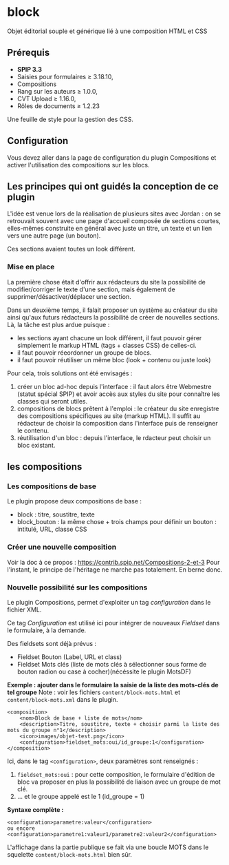 # block
Objet éditorial souple et générique lié à une composition HTML et CSS

## Prérequis
* **SPIP 3.3**
* Saisies pour formulaires ≥ 3.18.10,
* Compositions
* Rang sur les auteurs ≥ 1.0.0,
* CVT Upload ≥ 1.16.0, 
* Rôles de documents ≥ 1.2.23

Une feuille de style pour la gestion des CSS.

## Configuration
Vous devez aller dans la page de configuration du plugin Compositions et activer l'utilisation des compositions sur les blocs.

## Les principes qui ont guidés la conception de ce plugin
L'idée est venue lors de la réalisation de plusieurs sites avec Jordan : on se retrouvait souvent avec une page d'accueil composée de sections courtes, elles-mêmes construite en général avec juste un titre, un texte et un lien vers une autre page (un bouton).

Ces sections avaient toutes un look différent.

### Mise en place
La première  chose était d'offrir aux rédacteurs du site la possibilité de modifier/corriger le texte d'une section, mais également de supprimer/désactiver/déplacer une section.

Dans un deuxième temps, il falait proposer un système au créateur du site ainsi qu'aux futurs rédacteurs la possibilité de créer de nouvelles sections. Là, la tâche est plus ardue puisque :

* les sections ayant chacune un look différent, il faut pouvoir gérer simplement le markup HTML (tags + classes CSS) de celles-ci.
* il faut pouvoir réeordonner un groupe de blocs.
* il faut pouvoir réutiliser un même bloc (look + contenu ou juste look)

Pour cela, trois solutions ont été envisagés :
1. créer un bloc ad-hoc depuis l'interface : il faut alors être Webmestre (statut spécial SPIP) et avoir accès aux styles du site pour connaître les classes qui seront utiles.
2. compositions de blocs prêtent à l'emploi : le créateur du site enregistre des compositions spécifiques au site (markup HTML). Il suffit au rédacteur de choisir la composition dans l'interface puis de renseigner le contenu.
3. réutilisation d'un bloc : depuis l'interface, le rdacteur peut choisir un bloc existant. 

## les compositions
### Les compositions de base
Le plugin propose deux compositions de base :

* block : titre, soustitre, texte
* block_bouton : la même chose + trois champs pour définir un bouton :  intitulé, URL, classe CSS

### Créer une nouvelle composition
Voir la doc à ce propos : https://contrib.spip.net/Compositions-2-et-3
Pour l'instant, le principe de l'héritage ne marche pas totalement. En berne donc.

### Nouvelle possibilité sur les compositions
Le plugin Compositions, permet d'exploiter un tag *configuration* dans le fichier XML.

Ce tag *Configuration* est utilisé ici pour intégrer de nouveaux *Fieldset* dans le formulaire, à la demande.


Des fieldsets sont déjà prévus :

* Fieldset Bouton (Label, URL et class)
* Fieldset Mots clés (liste de mots clés à sélectionner sous forme de bouton radion ou case à cocher)(nécéssite le plugin MotsDF)

**Exemple : ajouter dans le formulaire la saisie de la liste des mots-clés de tel groupe**
Note : voir les fichiers  `content/block-mots.html` et `content/block-mots.xml` dans le plugin.

```
<composition>
	<nom>Block de base + liste de mots</nom>
	<description>Titre, soustitre, texte + choisir parmi la liste des mots du groupe n°1</description>
	<icon>images/objet-test.png</icon>
	<configuration>fieldset_mots:oui/id_groupe:1</configuration>
</composition>
```
Ici, dans le tag `<configuration>`, deux paramètres sont renseignés :
1. `fieldset_mots:oui` : pour cette composition, le formulaire d'édition de bloc va proposer en plus la possibilité de liaison avec un groupe de mot clé.
2. … et le groupe appelé est le 1 (id_groupe = 1)

**Syntaxe complète :**
```
<configuration>parametre:valeur</configuration>
ou encore
<configuration>parametre1:valeur1/parametre2:valeur2</configuration>
```

L'affichage dans la partie publique se fait via une boucle MOTS dans le squelette `content/block-mots.html` bien sûr. 



